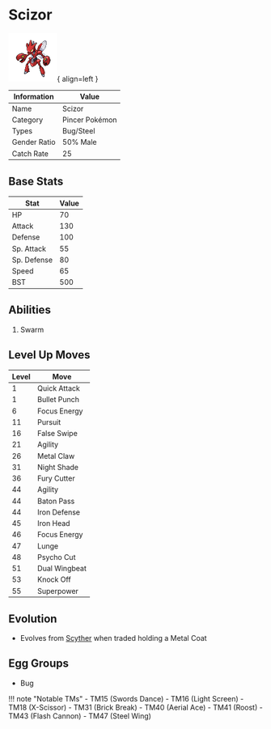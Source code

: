 # Scizor

![Scizor](../images/pokemon/212.png){ align=left }

| Information | Value |
|------------|--------|
| Name | Scizor |
| Category | Pincer Pokémon |
| Types | Bug/Steel |
| Gender Ratio | 50% Male |
| Catch Rate | 25 |

## Base Stats

| Stat | Value |
|------|-------|
| HP | 70 |
| Attack | 130 |
| Defense | 100 |
| Sp. Attack | 55 |
| Sp. Defense | 80 |
| Speed | 65 |
| BST | 500 |

## Abilities
1. Swarm

## Level Up Moves
| Level | Move |
|-------|------|
| 1 | Quick Attack |
| 1 | Bullet Punch |
| 6 | Focus Energy |
| 11 | Pursuit |
| 16 | False Swipe |
| 21 | Agility |
| 26 | Metal Claw |
| 31 | Night Shade |
| 36 | Fury Cutter |
| 44 | Agility |
| 44 | Baton Pass |
| 44 | Iron Defense |
| 45 | Iron Head |
| 46 | Focus Energy |
| 47 | Lunge |
| 48 | Psycho Cut |
| 51 | Dual Wingbeat |
| 53 | Knock Off |
| 55 | Superpower |

## Evolution
- Evolves from [Scyther](123-scyther.md) when traded holding a Metal Coat

## Egg Groups
- Bug

!!! note "Notable TMs"
    - TM15 (Swords Dance)
    - TM16 (Light Screen)
    - TM18 (X-Scissor)
    - TM31 (Brick Break)
    - TM40 (Aerial Ace)
    - TM41 (Roost)
    - TM43 (Flash Cannon)
    - TM47 (Steel Wing)
